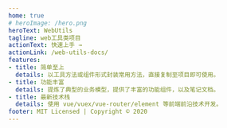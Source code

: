 ```yaml
---
home: true
# heroImage: /hero.png
heroText: WebUtils
tagline: web工具类项目
actionText: 快速上手 →
actionLink: /web-utils-docs/
features:
- title: 简单至上
  details: 以工具方法或组件形式封装常用方法，直接复制至项目即可使用。
- title: 功能丰富
  details: 提炼了典型的业务模型，提供了丰富的功能组件，以及笔记文档。
- title: 最新技术栈
  details: 使用 vue/vuex/vue-router/element 等前端前沿技术开发。
footer: MIT Licensed | Copyright © 2020
---
```



